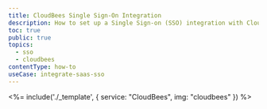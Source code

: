 ```yaml
---
title: CloudBees Single Sign-On Integration
description: How to set up a Single Sign-on (SSO) integration with CloudBees and Auth0.
toc: true
public: true
topics:
  - sso
  - cloudbees
contentType: how-to
useCase: integrate-saas-sso
---
```


<%= include('./_template', {
  service: "CloudBees",
  img: "cloudbees"
}) %>
